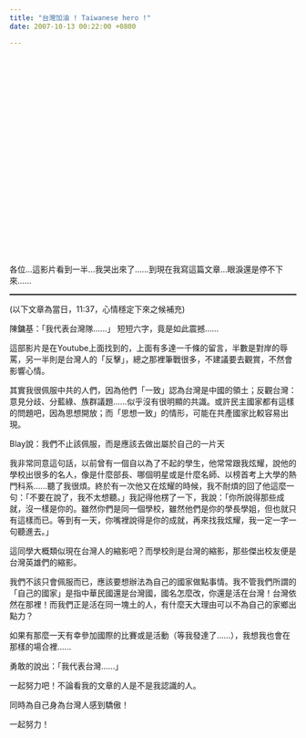 ```yaml
---
title: "台灣加油 ! Taiwanese hero !"
date: 2007-10-13 00:22:00 +0800

---
```


 <object width="425" height="350">



<embed width="425" height="350" src="http://www.youtube.com/v/DQqkKzxuQG8" type="application/x-shockwave-flash" wmode="transparent"></embed></object>





各位...這影片看到一半...我哭出來了......到現在我寫這篇文章...眼淚還是停不下來......

<hr style="width: 100%; height: 2px;" />

(以下文章為當日，11:37，心情穩定下來之候補充)



陳鏞基：「我代表台灣隊......」 短短六字，竟是如此震撼......



這部影片是在Youtube上面找到的，上面有多達一千條的留言，半數是對岸的辱罵，另一半則是台灣人的「反擊」，總之那裡筆戰很多，不建議要去觀賞，不然會影響心情。



其實我很佩服中共的人們，因為他們「一致」認為台灣是中國的領土；反觀台灣：意見分歧、分藍綠、族群議題......似乎沒有很明顯的共識。或許民主國家都有這樣的問題吧，因為思想開放；而「思想一致」的情形，可能在共產國家比較容易出現。



Blay說：我們不止該佩服，而是應該去做出屬於自己的一片天



我非常同意這句話，以前曾有一個自以為了不起的學生，他常常跟我炫耀，說他的學校出很多的名人，像是什麼部長、哪個明星或是什麼名師、以榜首考上大學的熱門科系......聽了我很煩。終於有一次他又在炫耀的時候，我不耐煩的回了他這麼一句：「不要在說了，我不太想聽。」我記得他楞了一下，我說：「你所說得那些成就，沒一樣是你的。雖然你們是同一個學校，雖然他們是你的學長學姐，但也就只有這樣而已。等到有一天，你嘴裡說得是你的成就，再來找我炫耀，我一定一字一句聽進去。」



這同學大概類似現在台灣人的縮影吧？而學校則是台灣的縮影，那些傑出校友便是台灣英雄們的縮影。



我們不該只會佩服而已，應該要想辦法為自己的國家做點事情。我不管我們所謂的「自己的國家」是指中華民國還是台灣國，國名怎麼改，你還是活在台灣！台灣依然在那裡！而我們正是活在同一塊土的人，有什麼天大理由可以不為自己的家鄉出點力？



如果有那麼一天有幸參加國際的比賽或是活動（等我發達了......），我想我也會在那樣的場合裡......



















勇敢的說出：「我代表台灣......」















一起努力吧！不論看我的文章的人是不是我認識的人。



同時為自己身為台灣人感到驕傲！



一起努力！


